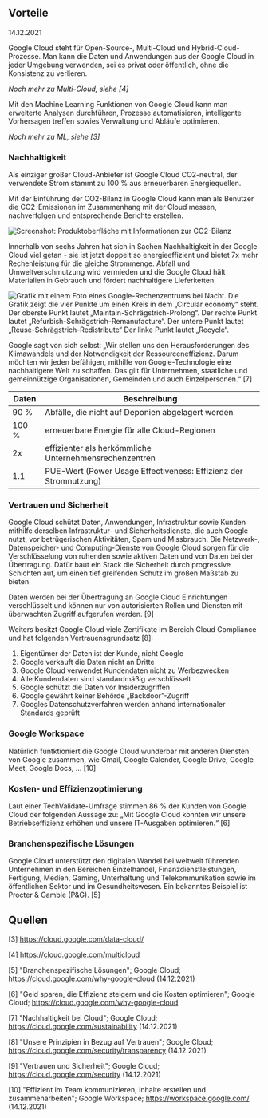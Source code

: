 ## Vorteile

14.12.2021

Google Cloud steht für Open-Source-, Multi-Cloud und Hybrid-Cloud-Prozesse. Man kann die Daten und Anwendungen aus der Google Cloud in jeder Umgebung verwenden, sei es privat oder öffentlich, ohne die Konsistenz zu verlieren.

*Noch mehr zu Multi-Cloud, siehe [4]*

Mit den Machine Learning Funktionen von Google Cloud kann man erweiterte Analysen durchführen, Prozesse automatisieren, intelligente Vorhersagen treffen sowies Verwaltung und Abläufe optimieren.

*Noch mehr zu ML, siehe [3]*

### Nachhaltigkeit

Als einziger großer Cloud-Anbieter ist Google Cloud CO2-neutral, der verwendete Strom stammt zu 100 % aus erneuerbaren Energiequellen.

Mit der Einführung der CO2-Bilanz in Google Cloud kann man als Benutzer die CO2-Emissionen im Zusammenhang mit der Cloud messen, nachverfolgen und entsprechende Berichte erstellen.

![Screenshot: Produktoberfläche mit Informationen zur CO2-Bilanz ](https://lh3.googleusercontent.com/DVFsoPmabhfDE2MK_-pmsn4u-ClNo97gaV4RqvahEr1WmJ4eo5ZJbelUqyGaXlphvowJgcupH0E1=e14-h235-w600)

Innerhalb von sechs Jahren hat sich in Sachen Nachhaltigkeit in der Google Cloud viel getan - sie ist jetzt doppelt so energieeffizient und bietet 7x mehr Rechenleistung für die gleiche Strommenge.  Abfall und Umweltverschmutzung wird vermieden und die Google Cloud hält Materialien in Gebrauch und fördert nachhaltigere Lieferketten.

![Grafik mit einem Foto eines Google-Rechenzentrums bei Nacht. Die Grafik zeigt die vier Punkte um einen Kreis in dem „Circular economy“ steht. Der oberste Punkt lautet „Maintain-Schrägstrich-Prolong“. Der rechte Punkt lautet „Refurbish-Schrägstrich-Remanufacture“. Der untere Punkt lautet „Reuse-Schrägstrich-Redistribute“ Der linke Punkt lautet „Recycle“.](https://lh3.googleusercontent.com/LuCVwTYwL_LfZlb51Puj_OP4bl4IgLUON04MbXrWhNA10O5VjwlslKraDcNdj-SnCe4kJ98wTcRM=e14-h235-w600)

Google sagt von sich selbst: „Wir stellen uns den Herausforderungen des Klimawandels und der Notwendigkeit der Ressourceneffizienz. Darum möchten wir jeden befähigen, mithilfe von Google-Technologie eine nachhaltigere Welt zu schaffen. Das gilt für Unternehmen, staatliche und gemeinnützige Organisationen, Gemeinden und auch Einzelpersonen.“ [7]

| Daten | Beschreibung                                                 |
| ----- | ------------------------------------------------------------ |
| 90 %  | Abfälle, die nicht auf Deponien abgelagert werden            |
| 100 % | erneuerbare Energie für alle Cloud-Regionen                  |
| 2x    | effizienter als herkömmliche Unternehmensrechenzentren       |
| 1.1   | PUE-Wert (Power Usage Effectiveness: Effizienz der Stromnutzung) |

### Vertrauen und Sicherheit

Google Cloud schützt Daten, Anwendungen, Infrastruktur sowie Kunden mithilfe derselben Infrastruktur- und Sicherheitsdienste, die auch Google nutzt, vor betrügerischen Aktivitäten, Spam und Missbrauch. Die Netzwerk-, Datenspeicher- und Computing-Dienste von Google Cloud sorgen für die Verschlüsselung von ruhenden sowie aktiven Daten und von Daten bei der Übertragung. Dafür baut ein Stack die Sicherheit durch progressive Schichten auf, um einen tief greifenden Schutz im großen Maßstab zu bieten.

Daten werden bei der Übertragung an Google Cloud Einrichtungen verschlüsselt und können nur von autorisierten Rollen und Diensten mit überwachten Zugriff aufgerufen werden. [9]

Weiters besitzt Google Cloud viele Zertifikate im Bereich Cloud Compliance und hat folgenden Vertrauensgrundsatz [8]:

1. Eigentümer der Daten ist der Kunde, nicht Google
2. Google verkauft die Daten nicht an Dritte
3. Google Cloud verwendet Kundendaten nicht zu Werbezwecken
4. Alle Kundendaten sind standardmäßig verschlüsselt
5. Google schützt die Daten vor Insiderzugriffen
6. Google gewährt keiner Behörde „Backdoor”-Zugriff
7. Googles Datenschutzverfahren werden anhand internationaler Standards geprüft

### Google Workspace

Natürlich funtktioniert die Google Cloud wunderbar mit anderen Diensten von Google zusammen, wie Gmail, Google Calender, Google Drive, Google Meet, Google Docs, ... [10]

### Kosten- und Effizienzoptimierung

Laut einer TechValidate-Umfrage stimmen 86 % der Kunden von Google Cloud der folgenden Aussage zu: „Mit Google Cloud konnten wir unsere Betriebseffizienz erhöhen und unsere IT-Ausgaben optimieren.“ [6]

### Branchenspezifische Lösungen

Google Cloud unterstützt den digitalen Wandel bei weltweit führenden Unternehmen in den Bereichen Einzelhandel, Finanzdienstleistungen, Fertigung, Medien, Gaming, Unterhaltung und Telekommunikation sowie im öffentlichen Sektor und im Gesundheitswesen. Ein bekanntes Beispiel ist Procter & Gamble (P&G). [5]

## Quellen

[3] https://cloud.google.com/data-cloud/

[4] https://cloud.google.com/multicloud 

[5] "Branchenspezifische Lösungen"; Google Cloud; https://cloud.google.com/why-google-cloud (14.12.2021)

[6] "Geld sparen, die Effizienz steigern und die Kosten optimieren"; Google Cloud; https://cloud.google.com/why-google-cloud

[7] "Nachhaltigkeit bei Cloud"; Google Cloud; https://cloud.google.com/sustainability (14.12.2021)

[8] "Unsere Prinzipien in Bezug auf Vertrauen"; Google Cloud; https://cloud.google.com/security/transparency (14.12.2021)

[9] "Vertrauen und Sicherheit"; Google Cloud; https://cloud.google.com/security (14.12.2021)

[10] "Effizient im Team kommunizieren, Inhalte erstellen und zusammenarbeiten"; Google Workspace; https://workspace.google.com/ (14.12.2021)